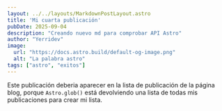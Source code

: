 ```yaml
---
layout: ../../layouts/MarkdownPostLayout.astro
title: 'Mi cuarta publicación'
pubDate: 2025-09-04
description: "Creando nuevo md para comprobar API Astro"
author: "Yerridev"
image:
  url: "https://docs.astro.build/default-og-image.png"
  alt: "La palabra astro"
tags: ["astro", "exitos"]
---
```



Este publicación deberia aparecer en la lista de publicación de la página blog, porque `Astro.glob()` está devolviendo una lista de todas mis publicaciones para crear mi lista.


